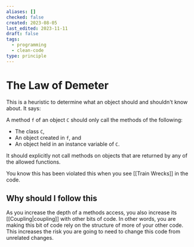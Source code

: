 ```yaml
---
aliases: []
checked: false
created: 2023-08-05
last_edited: 2023-11-11
draft: false
tags:
  - programming
  - clean-code
type: principle
---
```

# The Law of Demeter

This is a heuristic to determine what an object should and shouldn't know about. It says:

A method `f` of an object `C` should only call the methods of the following:
- The class `C`,
- An object created in `f`, and
- An object held in an instance variable of `C`.

It should explicitly not call methods on objects that are returned by any of the allowed functions.

You know this has been violated this when you see [[Train Wrecks]] in the code.

## Why should I follow this

As you increase the depth of a methods access, you also increase its [[Coupling|coupling]] with other bits of code. In other words, you are making this bit of code rely on the structure of more of your other code. This increases the risk you are going to need to change this code from unrelated changes.
